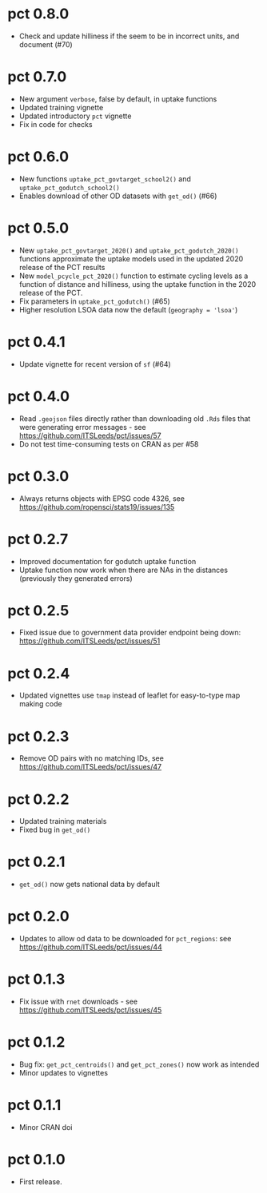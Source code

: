 # pct 0.8.0


- Check and update hilliness if the seem to be in incorrect units, and document (#70)

# pct 0.7.0

- New argument `verbose`, false by default, in uptake functions
- Updated training vignette
- Updated introductory `pct` vignette
- Fix in code for checks

# pct 0.6.0

- New functions `uptake_pct_govtarget_school2()` and `uptake_pct_godutch_school2()`
- Enables download of other OD datasets with `get_od()` (#66)

# pct 0.5.0

- New `uptake_pct_govtarget_2020()` and `uptake_pct_godutch_2020()` functions approximate the uptake models used in the updated 2020 release of the PCT results
- New `model_pcycle_pct_2020()` function to estimate cycling levels as a function of distance and hilliness, using the uptake function in the 2020 release of the PCT.
- Fix parameters in `uptake_pct_godutch()` (#65)
- Higher resolution LSOA data now the default (`geography = 'lsoa'`)

# pct 0.4.1

- Update vignette for recent version of `sf` (#64)

# pct 0.4.0

- Read `.geojson` files directly rather than downloading old `.Rds` files that were generating error messages - see https://github.com/ITSLeeds/pct/issues/57
- Do not test time-consuming tests on CRAN as per #58

# pct 0.3.0

- Always returns objects with EPSG code 4326, see https://github.com/ropensci/stats19/issues/135

# pct 0.2.7

- Improved documentation for godutch uptake function
- Uptake function now work when there are NAs in the distances (previously they generated errors)

# pct 0.2.5

- Fixed issue due to government data provider endpoint being down: https://github.com/ITSLeeds/pct/issues/51

# pct 0.2.4

- Updated vignettes use `tmap` instead of leaflet for easy-to-type map making code

# pct 0.2.3

- Remove OD pairs with no matching IDs, see https://github.com/ITSLeeds/pct/issues/47

# pct 0.2.2

- Updated training materials
- Fixed bug in `get_od()`

# pct 0.2.1

- `get_od()` now gets national data by default

# pct 0.2.0

- Updates to allow od data to be downloaded for `pct_regions`: see https://github.com/ITSLeeds/pct/issues/44

# pct 0.1.3

- Fix issue with `rnet` downloads - see https://github.com/ITSLeeds/pct/issues/45

# pct 0.1.2

- Bug fix: `get_pct_centroids()` and `get_pct_zones()` now work as intended
- Minor updates to vignettes

# pct 0.1.1
- Minor CRAN doi

# pct 0.1.0
* First release.

